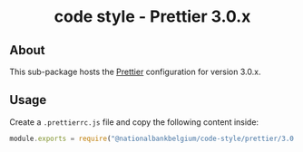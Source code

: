 <h1 align="center">
   code style - Prettier 3.0.x
</h1>

## About

This sub-package hosts the [Prettier](https://prettier.io) configuration for version 3.0.x.

## Usage

Create a `.prettierrc.js` file and copy the following content inside:

```js
module.exports = require("@nationalbankbelgium/code-style/prettier/3.0.x");
```
